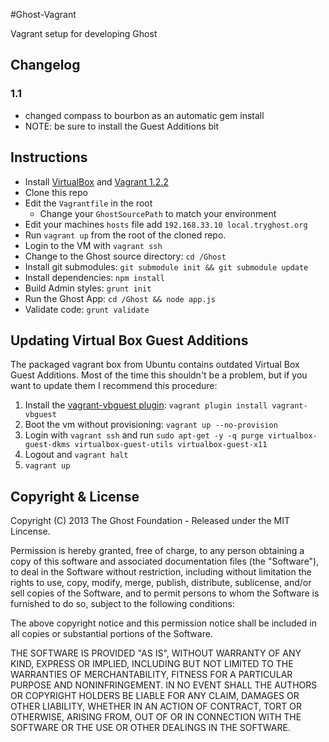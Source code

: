 #Ghost-Vagrant

Vagrant setup for developing Ghost

## Changelog

### 1.1

- changed compass to bourbon as an automatic gem install
- NOTE: be sure to install the Guest Additions bit

## Instructions

- Install [VirtualBox](https://www.virtualbox.org/wiki/Downloads) and [Vagrant 1.2.2](http://downloads.vagrantup.com/tags/v1.2.2)
- Clone this repo
- Edit the `Vagrantfile` in the root
    - Change your `GhostSourcePath` to match your environment
- Edit your machines `hosts` file add `192.168.33.10 local.tryghost.org`
- Run `vagrant up` from the root of the cloned repo.
- Login to the VM with `vagrant ssh`
- Change to the Ghost source directory: `cd /Ghost`
- Install git submodules: `git submodule init && git submodule update`
- Install dependencies: `npm install`
- Build Admin styles: `grunt init`
- Run the Ghost App: `cd /Ghost && node app.js`
- Validate code: `grunt validate`

## Updating Virtual Box Guest Additions

The packaged vagrant box from Ubuntu contains outdated Virtual Box Guest Additions.  Most of the time this shouldn't be a problem, but if you want to update them I recommend this procedure:

1. Install the [vagrant-vbguest plugin](https://github.com/dotless-de/vagrant-vbguest): `vagrant plugin install vagrant-vbguest`
1. Boot the vm without provisioning: `vagrant up --no-provision`
1. Login with `vagrant ssh` and run `sudo apt-get -y -q purge virtualbox-guest-dkms virtualbox-guest-utils virtualbox-guest-x11`
1. Logout and `vagrant halt`
1. `vagrant up`

## Copyright & License

Copyright (C) 2013 The Ghost Foundation - Released under the MIT Lincense.

Permission is hereby granted, free of charge, to any person obtaining a copy of this software and associated documentation files (the "Software"), to deal in the Software without restriction, including without limitation the rights to use, copy, modify, merge, publish, distribute, sublicense, and/or sell copies of the Software, and to permit persons to whom the Software is furnished to do so, subject to the following conditions:

The above copyright notice and this permission notice shall be included in all copies or substantial portions of the Software.

THE SOFTWARE IS PROVIDED "AS IS", WITHOUT WARRANTY OF ANY KIND, EXPRESS OR IMPLIED, INCLUDING BUT NOT LIMITED TO THE WARRANTIES OF MERCHANTABILITY, FITNESS FOR A PARTICULAR PURPOSE AND
NONINFRINGEMENT. IN NO EVENT SHALL THE AUTHORS OR COPYRIGHT HOLDERS BE LIABLE FOR ANY CLAIM, DAMAGES OR OTHER LIABILITY, WHETHER IN AN ACTION OF CONTRACT, TORT OR OTHERWISE, ARISING FROM, OUT OF OR IN CONNECTION WITH THE SOFTWARE OR THE USE OR OTHER DEALINGS IN THE SOFTWARE.